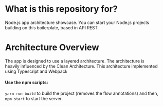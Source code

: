 # What is this repository for?

Node.js app architecture showcase. You can start your Node.js projects building on this boilerplate, based in API REST.

# Architecture Overview

The app is designed to use a layered architecture. The architecture is heavily influenced by the Clean Architecture. This architecture implemented using Typescript and Webpack

#### Use the npm scripts:

`yarn run build` to build the project (removes the flow annotations) and then,</br>
`npm start` to start the server.

